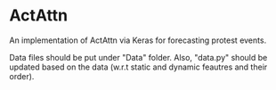 # ActAttn

An implementation of ActAttn via Keras for forecasting protest events.

Data files should be put under "Data" folder. Also, "data.py" should be updated based on the data (w.r.t static and dynamic feautres and their order).

